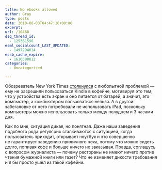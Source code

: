 ```yaml
---
title: No ebooks allowed
author: Gray
type: posts
date: 2010-08-03T04:47:16+00:00
excerpt:
url: /10460
dsq_thread_id:
  - 125361596
esml_socialcount_LAST_UPDATED:
  - 1497294014
essb_cache_expire:
  - 1616588812
categories:
  - Uncategorized

---
```








Обозреватель New York Times <a href="http://bits.blogs.nytimes.com/2010/08/02/no-e-books-allowed-in-this-establishment/" target="_blank">столкнулся</a> с&nbsp;любопытной проблемой&nbsp;&mdash; ему не&nbsp;разрешили пользоваться Kindle в&nbsp;кофейне, мотивируя это тем, что у&nbsp;устройства есть экран и&nbsp;оно питается от&nbsp;батарей, а&nbsp;значит, это компьютер, а&nbsp;компьютером пользоваться нельзя. А&nbsp;в&nbsp;другой забегаловке от&nbsp;него потребовали не&nbsp;использовать iPad, поскольку компьютеры можно использовать только между полуднем и&nbsp;3&nbsp;часами дня.

Как по&nbsp;мне, ситуация дикая, но&nbsp;понятная. Даже наши заведения подобного рода регулярно сталкиваются с&nbsp;ситуацией, когда пользователь приходит, открывает ноутбук и&nbsp;это совершенно не&nbsp;гарантирует заведению приличного чека, потому что можно сидеть долго, попивая кофе и&nbsp;больше ничего не&nbsp;заказывая. Правда, соглашусь с&nbsp;вопросом журналиста&nbsp;&mdash; почему рестораны не&nbsp;имеют ничего против чтения бумажной книги или газет? Что не&nbsp;изменяет дикости требования и&nbsp;я&nbsp;бы просто ушел из&nbsp;такой кофейни.